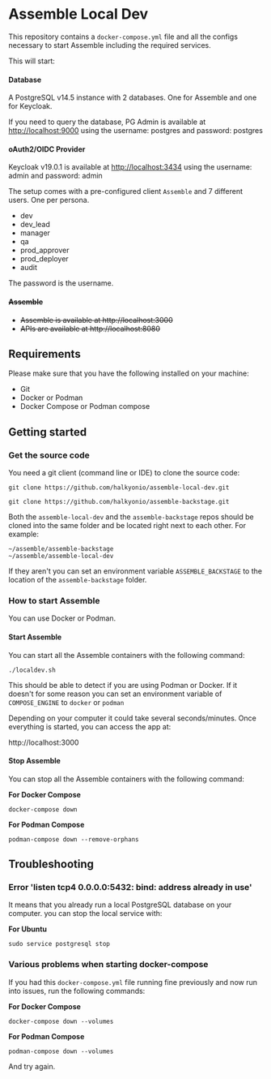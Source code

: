 # Assemble Local Dev

This repository contains a `docker-compose.yml` file and all the configs necessary to start Assemble including the required services.

This will start:

#### Database
A PostgreSQL v14.5 instance with 2 databases. One for Assemble and one for Keycloak.

If you need to query the database, PG Admin is available at [http://localhost:9000](http://localhost:9000) using the username: postgres and password: postgres

#### oAuth2/OIDC Provider
Keycloak v19.0.1 is available at [http://localhost:3434](http://localhost:3434) using the username: admin and password: admin

The setup comes with a pre-configured client `Assemble` and 7 different users. One per persona.

- dev
- dev_lead
- manager
- qa
- prod_approver
- prod_deployer
- audit

The password is the username.

#### ~~Assemble~~
- ~~Assemble is available at http://localhost:3000~~
- ~~APIs are available at http://localhost:8080~~

## Requirements

Please make sure that you have the following installed on your machine:

- Git
- Docker or Podman
- Docker Compose or Podman compose

## Getting started

### Get the source code
You need a git client (command line or IDE) to clone the source code:

```
git clone https://github.com/halkyonio/assemble-local-dev.git

git clone https://github.com/halkyonio/assemble-backstage.git
```

Both the `assemble-local-dev` and the `assemble-backstage` repos should be cloned into the same folder and be located right next to each other.  For example:
```
~/assemble/assemble-backstage
~/assemble/assemble-local-dev
```

If they aren't you can set an environment variable `ASSEMBLE_BACKSTAGE` to the location of the `assemble-backstage` folder.

### How to start Assemble

You can use Docker or Podman.


#### Start Assemble

You can start all the Assemble containers with the following command:

```shell
./localdev.sh
```

This should be able to detect if you are using Podman or Docker.  If it doesn't for some reason you can set an environment variable of `COMPOSE_ENGINE` to `docker` or `podman`


Depending on your computer it could take several seconds/minutes. Once everything is started, you can access the app at:

http://localhost:3000

#### Stop Assemble

You can stop all the Assemble containers with the following command:

**For Docker Compose**
```shell
docker-compose down
```

**For Podman Compose**
```shell
podman-compose down --remove-orphans
```

## Troubleshooting

### Error 'listen tcp4 0.0.0.0:5432: bind: address already in use'

It means that you already run a local PostgreSQL database on your computer. you can stop the local service with:

**For Ubuntu**
```
sudo service postgresql stop
```

### Various problems when starting docker-compose

If you had this `docker-compose.yml` file running fine previously and now run into issues, run the following commands:

**For Docker Compose**
```shell
docker-compose down --volumes
```

**For Podman Compose**
```shell
podman-compose down --volumes
```

And try again.

